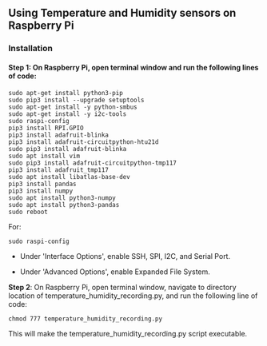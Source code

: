 ## Using Temperature and Humidity sensors on Raspberry Pi
### Installation


#### Step 1: On Raspberry Pi, open terminal window and run the following lines of code:
```
sudo apt-get install python3-pip
sudo pip3 install --upgrade setuptools
sudo apt-get install -y python-smbus
sudo apt-get install -y i2c-tools
sudo raspi-config
pip3 install RPI.GPIO
pip3 install adafruit-blinka
pip3 install adafruit-circuitpython-htu21d
sudo pip3 install adafruit-blinka
sudo apt install vim
sudo pip3 install adafruit-circuitpython-tmp117
pip3 install adafruit_tmp117
sudo apt install libatlas-base-dev
pip3 install pandas
pip3 install numpy
sudo apt install python3-numpy
sudo apt install python3-pandas
sudo reboot
```
For:
```
sudo raspi-config
```

- Under 'Interface Options', enable SSH, SPI, I2C, and Serial Port. 

- Under 'Advanced Options', enable Expanded File System.

**Step 2**: On Raspberry Pi, open terminal window, navigate to directory location of temperature_humidity_recording.py, and run the following line of code:
```
chmod 777 temperature_humidity_recording.py
```
This will make the temperature_humidity_recording.py script executable.